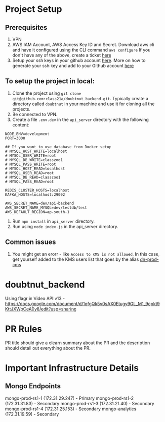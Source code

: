 # Project Setup
## Prerequisites
1. VPN
2. AWS IAM Account, AWS Access Key ID and Secret. Download aws cli and have it configured using the CLI command `aws configure`
If you don't have any of the above, create a ticket [here](https://jira-dn.atlassian.net/servicedesk/customer/portal/1)
3. Setup your ssh keys in your github account [here](https://github.com/settings/keys). More on how to generate your ssh key and add to your Github account [here](https://docs.github.com/en/authentication/connecting-to-github-with-ssh)

## To setup the project in local:
1. Clone the project using `git clone git@github.com:class21a/doubtnut_backend.git`. Typically create a directory called `doubtnut` in your machine and use it for cloning all the projects.
1. Be connected to VPN.
1. Create a file `.env.dev` in the `api_server` directory with the following content:
```
NODE_ENV=development
PORT=3000

## If you want to use database from Docker setup
# MYSQL_HOST_WRITE=localhost
# MYSQL_USER_WRITE=root
# MYSQL_DB_WRITE=classzoo1
# MYSQL_PASS_WRITE=root
# MYSQL_HOST_READ=localhost
# MYSQL_USER_READ=root
# MYSQL_DB_READ=classzoo1
# MYSQL_PASS_READ=root

REDIS_CLUSTER_HOSTS=localhost
KAFKA_HOSTS=localhost:29092

AWS_SECRET_NAME=dev/api-backend
AWS_SECRET_NAME_MYSQL=dev/testdb/test
AWS_DEFAULT_REGION=ap-south-1

```
1. Run `npm install` in `api_server` directory.
1. Run using `node index.js` in the api_server directory.

## Common issues
1. You might get an erorr - like `Access to KMS is not allowed`. In this case, get yourself added to the KMS users list that goes by the alias [dn-prod-cms](https://ap-south-1.console.aws.amazon.com/kms/home?region=ap-south-1#/kms/keys/f3234618-931d-482d-9048-14a93551628d)

# doubtnut_backend

Using flagr in Video API v13 - https://docs.google.com/document/d/1qfgQk5v0sAX0Etugy9GL_M1_9cpkt9KttJXWpCeA0y8/edit?usp=sharing

# PR Rules
PR title should give a clearn summary about the PR and the description should detail out everything about the PR. 

# Important Infrastructure Details
## Mongo Endpoints
mongo-prod-rs1-1 (172.31.29.247) - Primary
mongo-prod-rs1-2 (172.31.31.83) - Secondary
mongo-prod-rs1-3 (172.31.21.40) - Secondary
mongo-prod-rs1-4 (172.31.25.153) - Secondary
mongo-analytics (172.31.19.59) - Secondary
